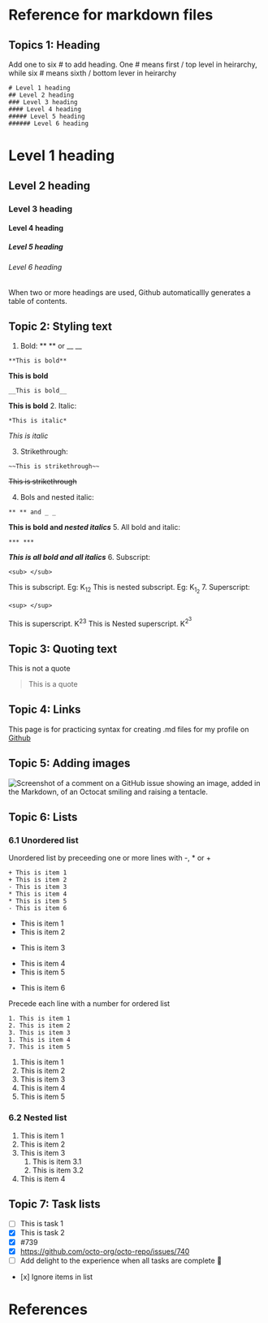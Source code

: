 # Reference for markdown files

## Topics 1: Heading
Add one to six # to add heading.  One # means first / top level in heirarchy, while six # means sixth / bottom lever in heirarchy

```
# Level 1 heading
## Level 2 heading
### Level 3 heading
#### Level 4 heading
##### Level 5 heading
###### Level 6 heading
```

# Level 1 heading
## Level 2 heading
### Level 3 heading
#### Level 4 heading
##### Level 5 heading
###### Level 6 heading

When two or more headings are used, Github automaticallly generates a table of contents.

## Topic 2: Styling text
1. Bold: ** ** or __ __
```
**This is bold**
```
**This is bold**
```
__This is bold__
```
__This is bold__
2. Italic:
```
*This is italic*
```
*This is italic*

3. Strikethrough:
```
~~This is strikethrough~~
```
~~This is strikethrough~~

4. Bols and nested italic:
```
** ** and _ _
```
**This is bold and _nested italics_**
5. All bold and italic:
```
*** ***
```
***This is all bold and all italics***
6. Subscript:
```
<sub> </sub>
```
This is subscript. Eg: K<sub>12</sub>
This is nested subscript. Eg: K<sub>1<sub>2</sub></sub>
7. Superscript:
```
<sup> </sup>
```
This is superscript. K<sup>23</sup>
This is Nested superscript. K<sup>2<sup>3</sup></sup>

## Topic 3: Quoting text
This is not a quote
> This is a quote

## Topic 4: Links
This page is for practicing syntax for creating .md files for my profile on [Github](https://github.com/abhinayh56)

## Topic 5: Adding images
![Screenshot of a comment on a GitHub issue showing an image, added in the Markdown, of an Octocat smiling and raising a tentacle.](https://myoctocat.com/assets/images/base-octocat.svg)

## Topic 6: Lists
### 6.1 Unordered list
Unordered list by preceeding one or more lines with -, * or +
```
+ This is item 1
+ This is item 2
- This is item 3
* This is item 4
* This is item 5
- This is item 6
```
+ This is item 1
+ This is item 2
- This is item 3
* This is item 4
* This is item 5
- This is item 6

Precede each line with a number for ordered list
```
1. This is item 1
2. This is item 2
3. This is item 3
1. This is item 4
7. This is item 5
```
1. This is item 1
2. This is item 2
3. This is item 3
1. This is item 4
7. This is item 5

### 6.2 Nested list
1. This is item 1
2. This is item 2
3. This is item 3
   1. This is item 3.1
   2. This is item 3.2
4. This is item 4

## Topic 7: Task lists
- [ ] This is task 1
- [x] This is task 2
- [x] #739
- [x] https://github.com/octo-org/octo-repo/issues/740
- [ ] Add delight to the experience when all tasks are complete :tada:
- \[x] Ignore items in list

# References
